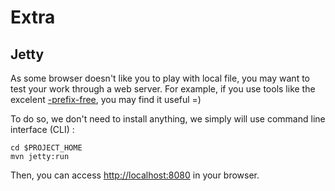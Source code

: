 # Extra

## Jetty

As some browser doesn't like you to play with local file, you may want to test your work through a web server.
For example, if you use tools like the excelent [-prefix-free](http://leaverou.github.com/prefixfree), you may find it useful =)

To do so, we don't need to install anything, we simply will use command line interface (CLI) :

```
cd $PROJECT_HOME
mvn jetty:run
```

Then, you can access [http://localhost:8080](http://localhost:8080) in your browser.